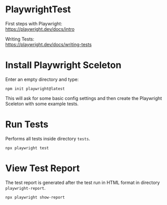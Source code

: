# PlaywrightTest
First steps with Playwright:<br>
https://playwright.dev/docs/intro

Writing Tests:<br>
https://playwright.dev/docs/writing-tests



# Install Playwright Sceleton
Enter an empty directory and type:
```
npm init playwright@latest
```
This will ask for some basic config settings and then create the Playwright Sceleton with some example tests.

# Run Tests
Performs all tests inside directory `tests`.
```
npx playwright test
```

# View Test Report
The test report is generated after the test run
in HTML format in directory `playwright-report`.
```
npx playwright show-report
```
